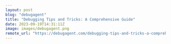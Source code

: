 ```yaml
---
layout: post
blog: "debugagent"
title: "Debugging Tips and Tricks: A Comprehensive Guide"
date: 2023-09-19T14:31:11Z
image: images/debugagent.png
remote_url: "https://debugagent.com/debugging-tips-and-tricks-a-comprehensive-guide"
---
```

